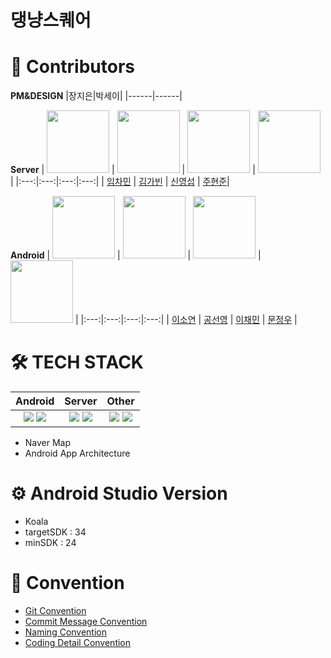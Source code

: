 # 댕냥스퀘어

# 👤 Contributors

**PM&DESIGN**
|장지은|박세이| 
|------|------|

**Server**
| <img src="https://avatars.githubusercontent.com/u/124526270?v=4" width="100" height="100"> | <img src="https://avatars.githubusercontent.com/u/147697405?v=4" width="100" height="100"> | <img src="https://avatars.githubusercontent.com/u/147918555?v=4" width="100" height="100"> | <img src="https://avatars.githubusercontent.com/u/170635800?v=4" width="100" height="100"> |
|:---:|:---:|:---:|:---:|
| [임차민](https://github.com/ckals413) | [김가빈](https://github.com/kimgabin321) | [신영섭](https://github.com/whiteys1) | [주현준](https://github.com/bikooju)|

**Android**
| <img src="https://avatars.githubusercontent.com/u/122617471?v=4" width="100" height="100"> | <img src="https://avatars.githubusercontent.com/u/122667354?v=4" width="100" height="100"> | <img src="https://avatars.githubusercontent.com/u/124021888?v=4" width="100" height="100"> | <img src="https://avatars.githubusercontent.com/u/166084634?v=4" width="100" height="100"> |
|:---:|:---:|:---:|:---:|
| [이소연](https://github.com/silviasylee03) | [공선영](https://github.com/Gongkirby) | [이채민](https://github.com/2cmin) | [문정우](https://github.com/answjddn0607) |

# 🛠️ TECH STACK
|Android|Server|Other|
|:------:|:------:|:------:|
|<img src="https://img.shields.io/badge/Kotlin-7F52FF?style=for-the-badge&logo=Kotlin&logoColor=white"> <img src="https://img.shields.io/badge/Android-3DDC84?style=for-the-badge&logo=Android&logoColor=white">|<img src="https://img.shields.io/badge/Spring-6DB33F?style=for-the-badge&logo=Spring&logoColor=white"> <img src="https://img.shields.io/badge/GitHub Actions-2088FF?style=for-the-badge&logo=GitHub Actions&logoColor=white"> | <img src="https://img.shields.io/badge/Amazon AWS-232F3E?style=for-the-badge&logo=Amazon AWS&logoColor=white"> <img src="https://img.shields.io/badge/MySQL-4479A1?style=for-the-badge&logo=MySQL&logoColor=white">|<img src="https://img.shields.io/badge/Figma-ae4dff?style=for-the-badge&logo=figma&logoColor=white">
- Naver Map
- Android App Architecture

# ⚙️ Android Studio Version
- Koala
- targetSDK : 34
- minSDK : 24

# 📝 Convention
- [Git Convention](https://github.com/DogCatSquare/FE/wiki/Git-Convention)
- [Commit Message Convention](https://github.com/DogCatSquare/FE/wiki/Commit-Message-Convention)
- [Naming Convention](https://github.com/DogCatSquare/FE/wiki/Naming-Convention)
- [Coding Detail Convention](https://github.com/DogCatSquare/FE/wiki/Naming-Convention)

